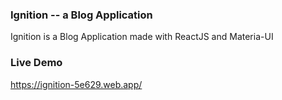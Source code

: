 ### Ignition -- a Blog Application 
Ignition is a Blog Application made with ReactJS and Materia-UI

### Live Demo
https://ignition-5e629.web.app/
